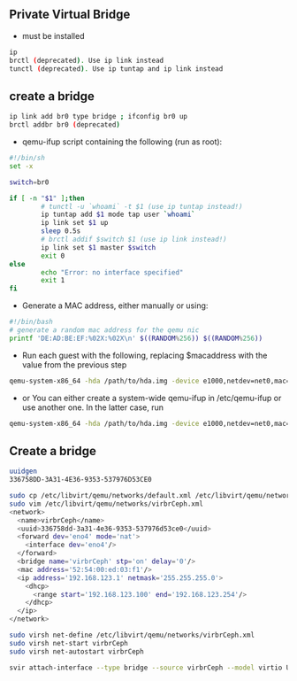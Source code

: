 ## Private Virtual Bridge

- must be installed
```sh
ip
brctl (deprecated). Use ip link instead
tunctl (deprecated). Use ip tuntap and ip link instead
```

##  create a bridge
```sh
ip link add br0 type bridge ; ifconfig br0 up
brctl addbr br0 (deprecated)
```

- qemu-ifup script containing the following (run as root):

```sh
#!/bin/sh
set -x

switch=br0

if [ -n "$1" ];then
        # tunctl -u `whoami` -t $1 (use ip tuntap instead!)
        ip tuntap add $1 mode tap user `whoami`
        ip link set $1 up
        sleep 0.5s
        # brctl addif $switch $1 (use ip link instead!)
        ip link set $1 master $switch
        exit 0
else
        echo "Error: no interface specified"
        exit 1
fi
```

- Generate a MAC address, either manually or using:
```sh
#!/bin/bash
# generate a random mac address for the qemu nic
printf 'DE:AD:BE:EF:%02X:%02X\n' $((RANDOM%256)) $((RANDOM%256))
```

- Run each guest with the following, replacing $macaddress with the value from the previous step
```sh
qemu-system-x86_64 -hda /path/to/hda.img -device e1000,netdev=net0,mac=$macaddress -netdev tap,id=net0

```

- or You can either create a system-wide qemu-ifup in /etc/qemu-ifup or use another one. In the latter case, run

```sh
qemu-system-x86_64 -hda /path/to/hda.img -device e1000,netdev=net0,mac=$macaddress -netdev tap,id=net0,script=/path/to/qemu-ifup

```

## Create a bridge
```sh
uuidgen
336758DD-3A31-4E36-9353-537976D53CE0

sudo cp /etc/libvirt/qemu/networks/default.xml /etc/libvirt/qemu/networks/virbrCeph.xml
sudo vim /etc/libvirt/qemu/networks/virbrCeph.xml
<network>
  <name>virbrCeph</name>
  <uuid>336758dd-3a31-4e36-9353-537976d53ce0</uuid>
  <forward dev='eno4' mode='nat'>
    <interface dev='eno4'/>
  </forward>
  <bridge name='virbrCeph' stp='on' delay='0'/>
  <mac address='52:54:00:ed:03:f1'/>
  <ip address='192.168.123.1' netmask='255.255.255.0'>
    <dhcp>
      <range start='192.168.123.100' end='192.168.123.254'/>
    </dhcp>
  </ip>
</network>

sudo virsh net-define /etc/libvirt/qemu/networks/virbrCeph.xml
sudo virsh net-start virbrCeph
sudo virsh net-autostart virbrCeph

svir attach-interface --type bridge --source virbrCeph --model virtio Ubu22-Test
```
